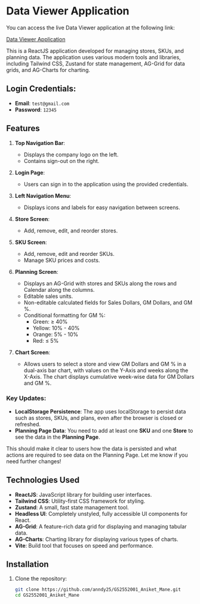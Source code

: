 # Data Viewer Application

You can access the live Data Viewer application at the following link:

[Data Viewer Application](https://gs-data-viewer.netlify.app/)

This is a ReactJS application developed for managing stores, SKUs, and planning data. The application uses various modern tools and libraries, including Tailwind CSS, Zustand for state management, AG-Grid for data grids, and AG-Charts for charting.

## Login Credentials:

- **Email**: `test@gmail.com`
- **Password**: `12345`

## Features

1. **Top Navigation Bar**:

   - Displays the company logo on the left.
   - Contains sign-out on the right.

2. **Login Page**:

   - Users can sign in to the application using the provided credentials.

3. **Left Navigation Menu**:

   - Displays icons and labels for easy navigation between screens.

4. **Store Screen**:

   - Add, remove, edit, and reorder stores.

5. **SKU Screen**:

   - Add, remove, edit and reorder SKUs.
   - Manage SKU prices and costs.

6. **Planning Screen**:

   - Displays an AG-Grid with stores and SKUs along the rows and Calendar along the columns.
   - Editable sales units.
   - Non-editable calculated fields for Sales Dollars, GM Dollars, and GM %.
   - Conditional formatting for GM %:
     - Green: ≥ 40%
     - Yellow: 10% - 40%
     - Orange: 5% - 10%
     - Red: ≤ 5%

7. **Chart Screen**:
   - Allows users to select a store and view GM Dollars and GM % in a dual-axis bar chart, with values on the Y-Axis and weeks along the X-Axis. The chart displays cumulative week-wise data for GM Dollars and GM %.

### Key Updates:

- **LocalStorage Persistence**: The app uses localStorage to persist data such as stores, SKUs, and plans, even after the browser is closed or refreshed.
- **Planning Page Data**: You need to add at least one **SKU** and one **Store** to see the data in the **Planning Page**.

This should make it clear to users how the data is persisted and what actions are required to see data on the Planning Page. Let me know if you need further changes!

## Technologies Used

- **ReactJS**: JavaScript library for building user interfaces.
- **Tailwind CSS**: Utility-first CSS framework for styling.
- **Zustand**: A small, fast state management tool.
- **Headless UI**: Completely unstyled, fully accessible UI components for React.
- **AG-Grid**: A feature-rich data grid for displaying and managing tabular data.
- **AG-Charts**: Charting library for displaying various types of charts.
- **Vite**: Build tool that focuses on speed and performance.

## Installation

1. Clone the repository:

   ```bash
   git clone https://github.com/anndy25/GS2552001_Aniket_Mane.git
   cd GS2552001_Aniket_Mane
   ```

